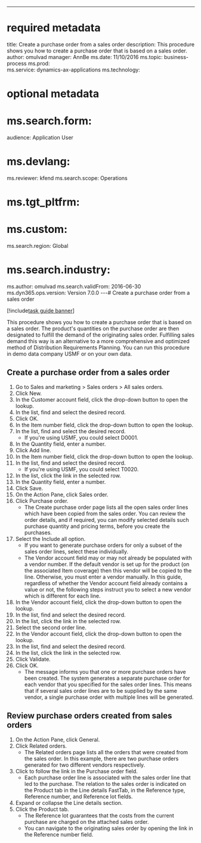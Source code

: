 --- 
# required metadata 
 
title: Create a purchase order from a sales order
description: This procedure shows you how to create a purchase order that is based on a sales order. 
author: omulvad
manager: AnnBe 
ms.date: 11/10/2016
ms.topic: business-process 
ms.prod:  
ms.service: dynamics-ax-applications 
ms.technology:  
 
# optional metadata 
 
# ms.search.form:   
audience: Application User 
# ms.devlang:  
ms.reviewer: kfend
ms.search.scope: Operations 
# ms.tgt_pltfrm:  
# ms.custom:  
ms.search.region: Global
# ms.search.industry: 
ms.author: omulvad
ms.search.validFrom: 2016-06-30 
ms.dyn365.ops.version: Version 7.0.0 
---# Create a purchase order from a sales order

[!include[task guide banner](../../includes/task-guide-banner.md)]

This procedure shows you how to create a purchase order that is based on a sales order. The product's quantities on the purchase order are then designated to fulfill the demand of the originating sales order. Fulfilling sales demand this way is an alternative to a more comprehensive and optimized method of Distribution Requirements Planning. You can run this procedure in demo data company USMF or on your own data.


## Create a purchase order from a sales order
1. Go to Sales and marketing > Sales orders > All sales orders.
2. Click New.
3. In the Customer account field, click the drop-down button to open the lookup.
4. In the list, find and select the desired record.
5. Click OK.
6. In the Item number field, click the drop-down button to open the lookup.
7. In the list, find and select the desired record.
    * If you're using USMF, you could select D0001.  
8. In the Quantity field, enter a number.
9. Click Add line.
10. In the Item number field, click the drop-down button to open the lookup.
11. In the list, find and select the desired record.
    * If you're using USMF, you could select T0020.  
12. In the list, click the link in the selected row.
13. In the Quantity field, enter a number.
14. Click Save.
15. On the Action Pane, click Sales order.
16. Click Purchase order.
    * The Create purchase order page lists all the open sales order lines which have been copied from the sales order. You can review the order details, and if required, you can modify selected details such purchase quantity and pricing terms, before you create the purchases.  
17. Select the Include all option.
    * If you want to generate purchase orders for only a subset of the sales order lines, select these individually.  
    * The Vendor account field may or may not already be populated with a vendor number. If the default vendor is set up for the product (on the associated Item coverage) then this vendor will be copied  to the line. Otherwise, you must enter a vendor manually.  In this guide, regardless of whether the Vendor account field already contains a value or not, the following steps instruct you to select a new vendor which is different for each line.  
18. In the Vendor account field, click the drop-down button to open the lookup.
19. In the list, find and select the desired record.
20. In the list, click the link in the selected row.
21. Select the second order line.
22. In the Vendor account field, click the drop-down button to open the lookup.
23. In the list, find and select the desired record.
24. In the list, click the link in the selected row.
25. Click Validate.
26. Click OK.
    * The message informs you that one or more purchase orders have been created. The system generates a separate purchase order for each vendor that you specified for the sales order lines. This means that if several sales order lines are to be supplied by the same vendor, a single purchase order with multiple lines will be generated.  

## Review purchase orders created from sales orders
1. On the Action Pane, click General.
2. Click Related orders.
    * The Related orders page lists all the orders that were created from the sales order. In this example, there are two purchase orders generated for two different vendors respectively.  
3. Click to follow the link in the Purchase order field.
    * Each purchase order line is associated with the sales order line that led to the purchase. The relation to the sales order is indicated on the Product tab in the Line details FastTab, in the Reference type, Reference number, and Reference lot fields.  
4. Expand or collapse the Line details section.
5. Click the Product tab.
    * The Reference lot guarantees that the costs from the current purchase are charged on the attached sales order.  
    * You can navigate to the originating sales order by opening the link in the Reference number field.  

